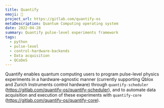 ```yaml
---
title: Quantify
emoji: 🚀
project_url: https://gitlab.com/quantify-os
metaDescription: Quantum Computing operating system
date: 2022-04-28
summary: Quantify pulse-level experiments framework
tags:
  - python
  - pulse-level
  - control-hardware-backends
  - Data acquisition
  - QCoDeS
---
```


Quantify enables quantum computing users to program pulse-level physics experiments in a hardware-agnostic manner (currently supporting Qblox and Zurich Instruments control hardware) through `quantify-scheduler` (https://gitlab.com/quantify-os/quantify-scheduler), and to automate data acquisition and execution of these experiments with `quantify-core` (https://gitlab.com/quantify-os/quantify-core).
